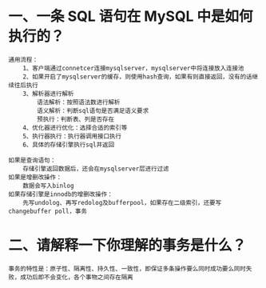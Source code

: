 # 一、一条 SQL 语句在 MySQL 中是如何执行的？
    通用流程：
        1、客户端通过connetcer连接mysqlserver，mysqlserver中将连接放入连接池
        2、如果开启了mysqlserver的缓存，则使用hash查询，如果有则直接返回，没有的话继续往后执行
        3、解析器进行解析
            语法解析：按照语法数进行解析
            语义解析：判断sql语句是否满足语义要求
            预执行：判断表、列是否存在
        4、优化器进行优化：选择合适的索引等
        5、执行器执行：执行器调用接口执行
        6、具体的存储引擎执行sql并返回

    如果是查询语句：
        存储引擎返回数据后，还会在mysqlserver层进行过滤
    如果是增删改操作：
        数据会写入binlog
    如果存储引擎是innodb的增删改操作：
        先写undolog、再写redolog及bufferpool，如果存在二级索引，还要写changebuffer poll，事务
    
# 二、请解释一下你理解的事务是什么？
    事务的特性是：原子性、隔离性、持久性、一致性，即保证多条操作要么同时成功要么同时失败，成功后即不会变化，各个事物之间存在隔离